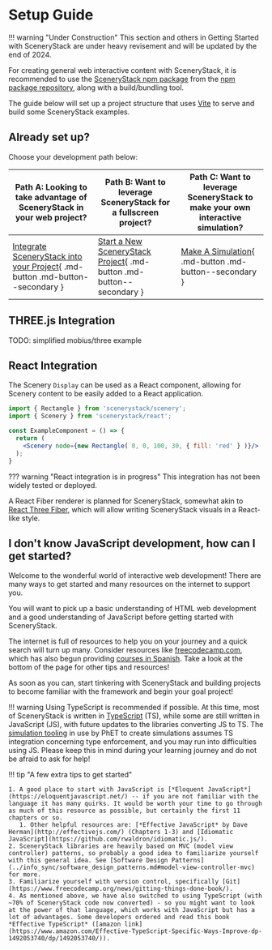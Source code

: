 # Setup Guide

!!! warning "Under Construction"
    This section and others in Getting Started with SceneryStack are under heavy revisement
    and will be updated by the end of 2024.

For creating general web interactive content with SceneryStack, it is recommended to use the
[SceneryStack npm package](https://www.npmjs.com/package/scenerystack) from the
[npm package repository](https://www.npmjs.com/), along with a build/bundling tool.

The guide below will set up a project structure that uses [Vite](https://vitejs.dev/) to serve and build some SceneryStack examples.

## Already set up?

Choose your development path below:

| Path A: Looking to take advantage of SceneryStack in your web project? | Path B: Want to leverage SceneryStack for a fullscreen project? | Path C: Want to leverage SceneryStack to make your own interactive simulation? |
|---|---|--------------------------------------------------------------------------------|
| [Integrate SceneryStack into your Project](./web/web_overview.md){ .md-button .md-button--secondary } | [Start a New SceneryStack Project](./web/web_overview.md){ .md-button .md-button--secondary } | [Make A Simulation](./simulation.md){ .md-button .md-button--secondary }       |

<!-- ### Path A: Using SceneryStack for Web Projects

Looking to take advantage of SceneryStack in your web project?

[Integrate SceneryStack into your Project](./web/web_overview.md){ .md-button .md-button--secondary }

### Path B: Using SceneryStack Framework to Make Highly Interactive Experiences

Want to leverage SceneryStack for a fullscreen project?

[Use the Full Framework](./web/web_overview.md){ .md-button .md-button--secondary }

### Path C: Using SceneryStack Framework to Make an Interactive Simulation

Want to leverage SceneryStack to make your own interactive simulation? Whether you plan to work with the PhET project or brand it yourself, you'll want to use the whole framework.

[Use the Full Framework](./simulation.md){ .md-button .md-button--secondary } -->

## THREE.js Integration

TODO: simplified mobius/three example

## React Integration

The Scenery `Display` can be used as a React component, allowing for Scenery content to be easily added to a React application.

```jsx
import { Rectangle } from 'scenerystack/scenery';
import { Scenery } from 'scenerystack/react';

const ExampleComponent = () => {
  return (
    <Scenery node={new Rectangle( 0, 0, 100, 30, { fill: 'red' } )}/>
  );
}
```

??? warning "React integration is in progress"
    This integration has not been widely tested or deployed.

A React Fiber renderer is planned for SceneryStack, somewhat akin to [React Three Fiber](https://r3f.docs.pmnd.rs/), which will allow writing SceneryStack visuals in a React-like style.

## I don't know JavaScript development, how can I get started?

Welcome to the wonderful world of interactive web development! There are many ways to get started and many resources on the internet to support you.

You will want to pick up a basic understanding of HTML web development and a good understanding of JavaScript before getting started with SceneryStack.

The internet is full of resources to help you on your journey and a quick search will turn up many. Consider resources like [freecodecamp.com](https://www.freecodecamp.org/), which has also begun providing [courses in Spanish](https://www.freecodecamp.org/news/javascript-course-in-spanish/). Take a look at the bottom of the page for other tips and resources!

As soon as you can, start tinkering with SceneryStack and building projects to become familiar with the framework and begin your goal project!

!!! warning
    Using TypeScript is recommended if possible. At this time, most of SceneryStack is written in [TypeScript](https://www.freecodecamp.org/news/learn-typescript-beginners-guide/#:~:text=cheat%20sheet%20PDF-,What%20is%20TypeScript%3F,-TypeScript%20is%20a) (TS), while some are still written in JavaScript (JS), with future updates to the libraries converting JS to TS. The [simulation tooling](../info_sync/simulation_development_overview.md#building-the-simulation-with-chipper) in use by PhET to create simulations assumes TS integration concerning type enforcement, and you may run into difficulties using JS. Please keep this in mind during your learning journey and do not be afraid to ask for help!

!!! tip "A few extra tips to get started"

    1. A good place to start with JavaScript is [*Eloquent JavaScript*](https://eloquentjavascript.net/) -- if you are not familiar with the language it has many quirks. It would be worth your time to go through as much of this resource as possible, but certainly the first 11 chapters or so.
       1. Other helpful resources are: [*Effective JavaScript* by Dave Herman](http://effectivejs.com/) (Chapters 1-3) and [Idiomatic JavaScript](https://github.com/rwaldron/idiomatic.js/).
    2. SceneryStack libraries are heavily based on MVC (model view controller) patterns, so probably a good idea to familiarize yourself with this general idea. See [Software Design Patterns](../info_sync/software_design_patterns.md#model-view-controller-mvc) for more.
    3. Familiarize yourself with version control, specifically [Git](https://www.freecodecamp.org/news/gitting-things-done-book/).
    4. As mentioned above, we have also switched to using TypeScript (with ~70% of SceneryStack code now converted) - so you might want to look at the power of that language, which works with JavaScript but has a lot of advantages. Some developers ordered and read this book *Effective TypeScript* ([amazon link](https://www.amazon.com/Effective-TypeScript-Specific-Ways-Improve-dp-1492053740/dp/1492053740/)).
